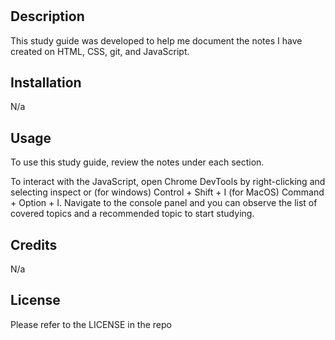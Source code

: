 # <Prework Study Guide>

## Description

This study guide was developed to help me document the notes I have created on HTML, CSS, git, and JavaScript.

## Installation

N/a

## Usage

To use this study guide, review the notes under each section.

To interact with the JavaScript, open Chrome DevTools by right-clicking and selecting inspect or (for windows) Control + Shift + I (for MacOS) Command + Option + I. Navigate to the console panel and you can observe the list of covered topics and a recommended topic to start studying.

## Credits

N/a

## License

Please refer to the LICENSE in the repo


